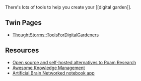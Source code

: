 ---
---

There's lots of tools to help you create your [[digital garden]].

## Twin Pages

- [ThoughtStorms::ToolsForDigitalGardeners](http://thoughtstorms.info/view/ToolsforDigitalGardeners)

## Resources

- [Open source and self-hosted alternatives to Roam Research](https://nesslabs.com/roam-research-alternatives)
- [Awesome Knowledge Management](https://github.com/brettkromkamp/awesome-knowledge-management#applications-and-tools)
- [Artificial Brain Networked notebook app](https://www.notion.so/Artificial-Brain-Networked-notebook-app-a131b468fc6f43218fb8105430304709)



